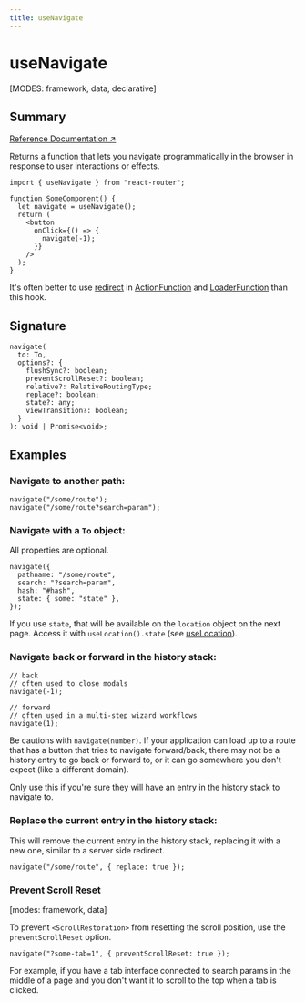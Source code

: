```yaml
---
title: useNavigate
---
```


# useNavigate

[MODES: framework, data, declarative]

## Summary

[Reference Documentation ↗](https://api.reactrouter.com/v7/functions/react_router.useNavigate.html)

Returns a function that lets you navigate programmatically in the browser in response to user interactions or effects.

```tsx
import { useNavigate } from "react-router";

function SomeComponent() {
  let navigate = useNavigate();
  return (
    <button
      onClick={() => {
        navigate(-1);
      }}
    />
  );
}
```

It's often better to use [redirect](../utils/redirect) in [ActionFunction](../Other/ActionFunction) and [LoaderFunction](../Other/LoaderFunction) than this hook.

## Signature

```tsx
navigate(
  to: To,
  options?: {
    flushSync?: boolean;
    preventScrollReset?: boolean;
    relative?: RelativeRoutingType;
    replace?: boolean;
    state?: any;
    viewTransition?: boolean;
  }
): void | Promise<void>;
```

## Examples

### Navigate to another path:

```tsx
navigate("/some/route");
navigate("/some/route?search=param");
```

### Navigate with a `To` object:

All properties are optional.

```tsx
navigate({
  pathname: "/some/route",
  search: "?search=param",
  hash: "#hash",
  state: { some: "state" },
});
```

If you use `state`, that will be available on the `location` object on the next page. Access it with `useLocation().state` (see [useLocation](./useLocation)).

### Navigate back or forward in the history stack:

```tsx
// back
// often used to close modals
navigate(-1);

// forward
// often used in a multi-step wizard workflows
navigate(1);
```

Be cautions with `navigate(number)`. If your application can load up to a route that has a button that tries to navigate forward/back, there may not be a history entry to go back or forward to, or it can go somewhere you don't expect (like a different domain).

Only use this if you're sure they will have an entry in the history stack to navigate to.

### Replace the current entry in the history stack:

This will remove the current entry in the history stack, replacing it with a new one, similar to a server side redirect.

```tsx
navigate("/some/route", { replace: true });
```

### Prevent Scroll Reset

[modes: framework, data]

To prevent `<ScrollRestoration>` from resetting the scroll position, use the `preventScrollReset` option.

```tsx
navigate("?some-tab=1", { preventScrollReset: true });
```

For example, if you have a tab interface connected to search params in the middle of a page and you don't want it to scroll to the top when a tab is clicked.
